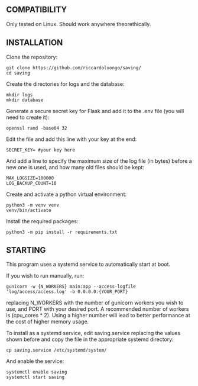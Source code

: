 ## COMPATIBILITY
Only tested on Linux. Should work anywhere theorethically.

## INSTALLATION
Clone the repository:
```
git clone https://github.com/riccardoluongo/saving/
cd saving
```

Create the directories for logs and the database:
```
mkdir logs
mkdir database
```

Generate a secure secret key for Flask and add it to the .env file (you will need to create it):
```
openssl rand -base64 32
```

Edit the file and add this line with your key at the end:
```
SECRET_KEY= #your key here
```

And add a line to specify the maximum size of the log file (in bytes) before a new one is used, and how many old files should be kept:
```
MAX_LOGSIZE=100000
LOG_BACKUP_COUNT=10
```

Create and activate a python virtual environment:
```
python3 -m venv venv
venv/bin/activate
```

Install the required packages:
```
python3 -m pip install -r requirements.txt
```

## STARTING
This program uses a systemd service to automatically start at boot.

If you wish to run manually, run:
```
gunicorn -w {N_WORKERS} main:app --access-logfile 'log/access/access.log' -b 0.0.0.0:{YOUR_PORT}
```
replacing N_WORKERS with the number of gunicorn workers you wish to use, and PORT with your desired port.
A recommended number of workers is (cpu_cores * 2). Using a higher number will lead to better performance at the cost of higher memory usage.

To install as a systemd service, edit saving.service replacing the values shown before and copy the file in the appropriate systemd directory:
```
cp saving.service /etc/systemd/system/
```
And enable the service:
```
systemctl enable saving
systemctl start saving
```
